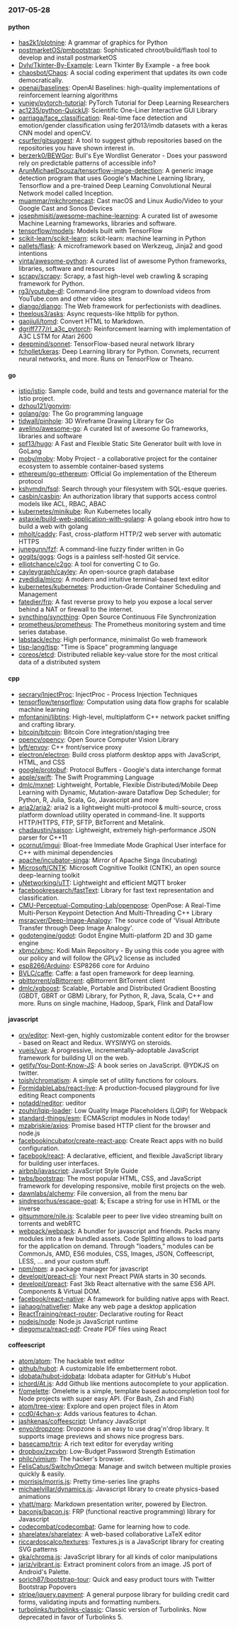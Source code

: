 ### 2017-05-28

#### python
* [has2k1/plotnine](https://github.com/has2k1/plotnine): A grammar of graphics for Python
* [postmarketOS/pmbootstrap](https://github.com/postmarketOS/pmbootstrap): Sophisticated chroot/build/flash tool to develop and install postmarketOS
* [Dvlv/Tkinter-By-Example](https://github.com/Dvlv/Tkinter-By-Example): Learn Tkinter By Example - a free book
* [chaosbot/Chaos](https://github.com/chaosbot/Chaos): A social coding experiment that updates its own code democratically.
* [openai/baselines](https://github.com/openai/baselines): OpenAI Baselines: high-quality implementations of reinforcement learning algorithms
* [yunjey/pytorch-tutorial](https://github.com/yunjey/pytorch-tutorial): PyTorch Tutorial for Deep Learning Researchers
* [ac1235/python-QuickUI](https://github.com/ac1235/python-QuickUI): Scientific One-Liner Interactive GUI Library
* [oarriaga/face_classification](https://github.com/oarriaga/face_classification): Real-time face detection and emotion/gender classification using fer2013/imdb datasets with a keras CNN model and openCV.
* [csurfer/gitsuggest](https://github.com/csurfer/gitsuggest): A tool to suggest github repositories based on the repositories you have shown interest in.
* [berzerk0/BEWGor](https://github.com/berzerk0/BEWGor): Bull's Eye Wordlist Generator - Does your password rely on predictable patterns of accessible info?
* [ArunMichaelDsouza/tensorflow-image-detection](https://github.com/ArunMichaelDsouza/tensorflow-image-detection): A generic image detection program that uses Google's Machine Learning library, Tensorflow and a pre-trained Deep Learning Convolutional Neural Network model called Inception.
* [muammar/mkchromecast](https://github.com/muammar/mkchromecast): Cast macOS and Linux Audio/Video to your Google Cast and Sonos Devices
* [josephmisiti/awesome-machine-learning](https://github.com/josephmisiti/awesome-machine-learning): A curated list of awesome Machine Learning frameworks, libraries and software.
* [tensorflow/models](https://github.com/tensorflow/models): Models built with TensorFlow
* [scikit-learn/scikit-learn](https://github.com/scikit-learn/scikit-learn): scikit-learn: machine learning in Python
* [pallets/flask](https://github.com/pallets/flask): A microframework based on Werkzeug, Jinja2 and good intentions
* [vinta/awesome-python](https://github.com/vinta/awesome-python): A curated list of awesome Python frameworks, libraries, software and resources
* [scrapy/scrapy](https://github.com/scrapy/scrapy): Scrapy, a fast high-level web crawling & scraping framework for Python.
* [rg3/youtube-dl](https://github.com/rg3/youtube-dl): Command-line program to download videos from YouTube.com and other video sites
* [django/django](https://github.com/django/django): The Web framework for perfectionists with deadlines.
* [theelous3/asks](https://github.com/theelous3/asks): Async requests-like httplib for python.
* [gaojiuli/tomd](https://github.com/gaojiuli/tomd): Convert HTML to Markdown.
* [dgriff777/rl_a3c_pytorch](https://github.com/dgriff777/rl_a3c_pytorch): Reinforcement learning with implementation of A3C LSTM for Atari 2600
* [deepmind/sonnet](https://github.com/deepmind/sonnet): TensorFlow-based neural network library
* [fchollet/keras](https://github.com/fchollet/keras): Deep Learning library for Python. Convnets, recurrent neural networks, and more. Runs on TensorFlow or Theano.

#### go
* [istio/istio](https://github.com/istio/istio): Sample code, build and tests and governance material for the Istio project.
* [dzhou121/gonvim](https://github.com/dzhou121/gonvim): 
* [golang/go](https://github.com/golang/go): The Go programming language
* [tidwall/pinhole](https://github.com/tidwall/pinhole): 3D Wireframe Drawing Library for Go
* [avelino/awesome-go](https://github.com/avelino/awesome-go): A curated list of awesome Go frameworks, libraries and software
* [spf13/hugo](https://github.com/spf13/hugo): A Fast and Flexible Static Site Generator built with love in GoLang
* [moby/moby](https://github.com/moby/moby): Moby Project - a collaborative project for the container ecosystem to assemble container-based systems
* [ethereum/go-ethereum](https://github.com/ethereum/go-ethereum): Official Go implementation of the Ethereum protocol
* [kshvmdn/fsql](https://github.com/kshvmdn/fsql): Search through your filesystem with SQL-esque queries.
* [casbin/casbin](https://github.com/casbin/casbin): An authorization library that supports access control models like ACL, RBAC, ABAC
* [kubernetes/minikube](https://github.com/kubernetes/minikube): Run Kubernetes locally
* [astaxie/build-web-application-with-golang](https://github.com/astaxie/build-web-application-with-golang): A golang ebook intro how to build a web with golang
* [mholt/caddy](https://github.com/mholt/caddy): Fast, cross-platform HTTP/2 web server with automatic HTTPS
* [junegunn/fzf](https://github.com/junegunn/fzf):  A command-line fuzzy finder written in Go
* [gogits/gogs](https://github.com/gogits/gogs): Gogs is a painless self-hosted Git service.
* [elliotchance/c2go](https://github.com/elliotchance/c2go):  A tool for converting C to Go.
* [cayleygraph/cayley](https://github.com/cayleygraph/cayley): An open-source graph database
* [zyedidia/micro](https://github.com/zyedidia/micro): A modern and intuitive terminal-based text editor
* [kubernetes/kubernetes](https://github.com/kubernetes/kubernetes): Production-Grade Container Scheduling and Management
* [fatedier/frp](https://github.com/fatedier/frp): A fast reverse proxy to help you expose a local server behind a NAT or firewall to the internet.
* [syncthing/syncthing](https://github.com/syncthing/syncthing): Open Source Continuous File Synchronization
* [prometheus/prometheus](https://github.com/prometheus/prometheus): The Prometheus monitoring system and time series database.
* [labstack/echo](https://github.com/labstack/echo): High performance, minimalist Go web framework
* [tisp-lang/tisp](https://github.com/tisp-lang/tisp): "Time is Space" programming language
* [coreos/etcd](https://github.com/coreos/etcd): Distributed reliable key-value store for the most critical data of a distributed system

#### cpp
* [secrary/InjectProc](https://github.com/secrary/InjectProc): InjectProc - Process Injection Techniques
* [tensorflow/tensorflow](https://github.com/tensorflow/tensorflow): Computation using data flow graphs for scalable machine learning
* [mfontanini/libtins](https://github.com/mfontanini/libtins): High-level, multiplatform C++ network packet sniffing and crafting library.
* [bitcoin/bitcoin](https://github.com/bitcoin/bitcoin): Bitcoin Core integration/staging tree
* [opencv/opencv](https://github.com/opencv/opencv): Open Source Computer Vision Library
* [lyft/envoy](https://github.com/lyft/envoy): C++ front/service proxy
* [electron/electron](https://github.com/electron/electron): Build cross platform desktop apps with JavaScript, HTML, and CSS
* [google/protobuf](https://github.com/google/protobuf): Protocol Buffers - Google's data interchange format
* [apple/swift](https://github.com/apple/swift): The Swift Programming Language
* [dmlc/mxnet](https://github.com/dmlc/mxnet): Lightweight, Portable, Flexible Distributed/Mobile Deep Learning with Dynamic, Mutation-aware Dataflow Dep Scheduler; for Python, R, Julia, Scala, Go, Javascript and more
* [aria2/aria2](https://github.com/aria2/aria2): aria2 is a lightweight multi-protocol & multi-source, cross platform download utility operated in command-line. It supports HTTP/HTTPS, FTP, SFTP, BitTorrent and Metalink.
* [chadaustin/sajson](https://github.com/chadaustin/sajson): Lightweight, extremely high-performance JSON parser for C++11
* [ocornut/imgui](https://github.com/ocornut/imgui): Bloat-free Immediate Mode Graphical User interface for C++ with minimal dependencies
* [apache/incubator-singa](https://github.com/apache/incubator-singa): Mirror of Apache Singa (Incubating)
* [Microsoft/CNTK](https://github.com/Microsoft/CNTK): Microsoft Cognitive Toolkit (CNTK), an open source deep-learning toolkit
* [uNetworking/uTT](https://github.com/uNetworking/uTT): Lightweight and efficient MQTT broker
* [facebookresearch/fastText](https://github.com/facebookresearch/fastText): Library for fast text representation and classification.
* [CMU-Perceptual-Computing-Lab/openpose](https://github.com/CMU-Perceptual-Computing-Lab/openpose): OpenPose: A Real-Time Multi-Person Keypoint Detection And Multi-Threading C++ Library
* [msracver/Deep-Image-Analogy](https://github.com/msracver/Deep-Image-Analogy): The source code of 'Visual Attribute Transfer through Deep Image Analogy'.
* [godotengine/godot](https://github.com/godotengine/godot): Godot Engine  Multi-platform 2D and 3D game engine
* [xbmc/xbmc](https://github.com/xbmc/xbmc): Kodi Main Repository - By using this code you agree with our policy and will follow the GPLv2 license as included
* [esp8266/Arduino](https://github.com/esp8266/Arduino): ESP8266 core for Arduino
* [BVLC/caffe](https://github.com/BVLC/caffe): Caffe: a fast open framework for deep learning.
* [qbittorrent/qBittorrent](https://github.com/qbittorrent/qBittorrent): qBittorrent BitTorrent client
* [dmlc/xgboost](https://github.com/dmlc/xgboost): Scalable, Portable and Distributed Gradient Boosting (GBDT, GBRT or GBM) Library, for Python, R, Java, Scala, C++ and more. Runs on single machine, Hadoop, Spark, Flink and DataFlow

#### javascript
* [ory/editor](https://github.com/ory/editor): Next-gen, highly customizable content editor for the browser - based on React and Redux. WYSIWYG on steroids.
* [vuejs/vue](https://github.com/vuejs/vue): A progressive, incrementally-adoptable JavaScript framework for building UI on the web.
* [getify/You-Dont-Know-JS](https://github.com/getify/You-Dont-Know-JS): A book series on JavaScript. @YDKJS on twitter.
* [toish/chromatism](https://github.com/toish/chromatism):  A simple set of utility functions for colours.
* [FormidableLabs/react-live](https://github.com/FormidableLabs/react-live): A production-focused playground for live editing React components
* [notadd/neditor](https://github.com/notadd/neditor):  ueditor
* [zouhir/lqip-loader](https://github.com/zouhir/lqip-loader): Low Quality Image Placeholders (LQIP) for Webpack
* [standard-things/esm](https://github.com/standard-things/esm): ECMAScript modules in Node today!
* [mzabriskie/axios](https://github.com/mzabriskie/axios): Promise based HTTP client for the browser and node.js
* [facebookincubator/create-react-app](https://github.com/facebookincubator/create-react-app): Create React apps with no build configuration.
* [facebook/react](https://github.com/facebook/react): A declarative, efficient, and flexible JavaScript library for building user interfaces.
* [airbnb/javascript](https://github.com/airbnb/javascript): JavaScript Style Guide
* [twbs/bootstrap](https://github.com/twbs/bootstrap): The most popular HTML, CSS, and JavaScript framework for developing responsive, mobile first projects on the web.
* [dawnlabs/alchemy](https://github.com/dawnlabs/alchemy):  File conversion, all from the menu bar
* [sindresorhus/escape-goat](https://github.com/sindresorhus/escape-goat): &; Escape a string for use in HTML or the inverse
* [gitsummore/nile.js](https://github.com/gitsummore/nile.js): Scalable peer to peer live video streaming built on torrents and webRTC
* [webpack/webpack](https://github.com/webpack/webpack): A bundler for javascript and friends. Packs many modules into a few bundled assets. Code Splitting allows to load parts for the application on demand. Through "loaders," modules can be CommonJs, AMD, ES6 modules, CSS, Images, JSON, Coffeescript, LESS, ... and your custom stuff.
* [npm/npm](https://github.com/npm/npm): a package manager for javascript
* [developit/preact-cli](https://github.com/developit/preact-cli):  Your next Preact PWA starts in 30 seconds.
* [developit/preact](https://github.com/developit/preact):  Fast 3kb React alternative with the same ES6 API. Components & Virtual DOM.
* [facebook/react-native](https://github.com/facebook/react-native): A framework for building native apps with React.
* [jiahaog/nativefier](https://github.com/jiahaog/nativefier): Make any web page a desktop application
* [ReactTraining/react-router](https://github.com/ReactTraining/react-router): Declarative routing for React
* [nodejs/node](https://github.com/nodejs/node): Node.js JavaScript runtime 
* [diegomura/react-pdf](https://github.com/diegomura/react-pdf): Create PDF files using React

#### coffeescript
* [atom/atom](https://github.com/atom/atom): The hackable text editor
* [github/hubot](https://github.com/github/hubot): A customizable life embetterment robot.
* [idobata/hubot-idobata](https://github.com/idobata/hubot-idobata): Idobata adapter for GitHub's Hubot
* [ichord/At.js](https://github.com/ichord/At.js): Add Github like mentions autocomplete to your application.
* [f/omelette](https://github.com/f/omelette): Omelette is a simple, template based autocompletion tool for Node projects with super easy API. (For Bash, Zsh and Fish)
* [atom/tree-view](https://github.com/atom/tree-view): Explore and open project files in Atom
* [ccd0/4chan-x](https://github.com/ccd0/4chan-x): Adds various features to 4chan.
* [jashkenas/coffeescript](https://github.com/jashkenas/coffeescript): Unfancy JavaScript
* [enyo/dropzone](https://github.com/enyo/dropzone): Dropzone is an easy to use drag'n'drop library. It supports image previews and shows nice progress bars.
* [basecamp/trix](https://github.com/basecamp/trix): A rich text editor for everyday writing
* [dropbox/zxcvbn](https://github.com/dropbox/zxcvbn): Low-Budget Password Strength Estimation
* [philc/vimium](https://github.com/philc/vimium): The hacker's browser.
* [FelisCatus/SwitchyOmega](https://github.com/FelisCatus/SwitchyOmega): Manage and switch between multiple proxies quickly & easily.
* [morrisjs/morris.js](https://github.com/morrisjs/morris.js): Pretty time-series line graphs
* [michaelvillar/dynamics.js](https://github.com/michaelvillar/dynamics.js): Javascript library to create physics-based animations
* [yhatt/marp](https://github.com/yhatt/marp): Markdown presentation writer, powered by Electron.
* [baconjs/bacon.js](https://github.com/baconjs/bacon.js): FRP (functional reactive programming) library for Javascript
* [codecombat/codecombat](https://github.com/codecombat/codecombat): Game for learning how to code.
* [sharelatex/sharelatex](https://github.com/sharelatex/sharelatex): A web-based collaborative LaTeX editor
* [riccardoscalco/textures](https://github.com/riccardoscalco/textures): Textures.js is a JavaScript library for creating SVG patterns
* [gka/chroma.js](https://github.com/gka/chroma.js): JavaScript library for all kinds of color manipulations
* [jariz/vibrant.js](https://github.com/jariz/vibrant.js): Extract prominent colors from an image. JS port of Android's Palette.
* [sorich87/bootstrap-tour](https://github.com/sorich87/bootstrap-tour): Quick and easy product tours with Twitter Bootstrap Popovers
* [stripe/jquery.payment](https://github.com/stripe/jquery.payment): A general purpose library for building credit card forms, validating inputs and formatting numbers.
* [turbolinks/turbolinks-classic](https://github.com/turbolinks/turbolinks-classic): Classic version of Turbolinks. Now deprecated in favor of Turbolinks 5.

